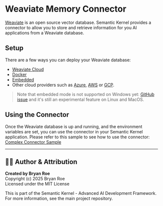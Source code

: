 # Weaviate Memory Connector

[Weaviate](https://weaviate.io/developers/weaviate) is an open source vector database. Semantic Kernel provides a connector to allow you to store and retrieve information for you AI applications from a Weaviate database.

## Setup

There are a few ways you can deploy your Weaviate database:
- [Weaviate Cloud](https://weaviate.io/developers/weaviate/installation/weaviate-cloud-services)
- [Docker](https://weaviate.io/developers/weaviate/installation/docker-compose)
- [Embedded](https://weaviate.io/developers/weaviate/installation/embedded)
- Other cloud providers such as [Azure](https://azuremarketplace.microsoft.com/en-us/marketplace/apps/weaviatebv1686614539420.weaviate_1?tab=Overview), [AWS](https://weaviate.io/developers/weaviate/installation/aws-marketplace) or [GCP](https://weaviate.io/developers/weaviate/installation/gc-marketplace).

> Note that embedded mode is not supported on Windows yet: [GitHub issue](https://github.com/weaviate/weaviate/issues/3315) and it's still an experimental feature on Linux and MacOS.

## Using the Connector

Once the Weaviate database is up and running, and the environment variables are set, you can use the connector in your Semantic Kernel application. Please refer to this sample to see how to use the connector: [Complex Connector Sample](../../../../samples/concepts/memory/complex_memory.py)


---

## 👨‍💻 Author & Attribution

**Created by Bryan Roe**  
Copyright (c) 2025 Bryan Roe  
Licensed under the MIT License

This is part of the Semantic Kernel - Advanced AI Development Framework.
For more information, see the main project repository.
